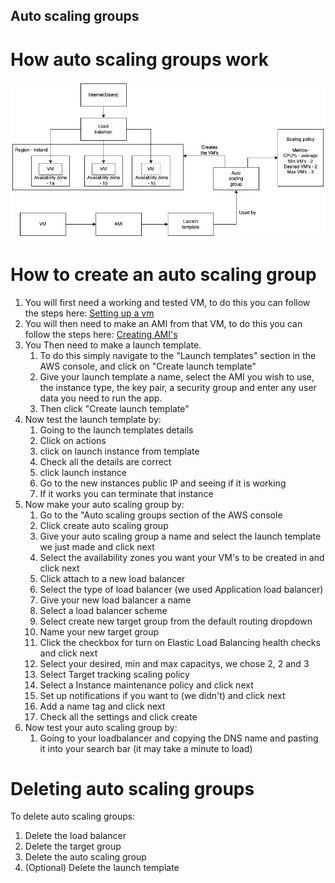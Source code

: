 ## Auto scaling groups

# How auto scaling groups work
![AWS autoscaling group diagram](../../../readme-images/AWS-autoscaling-group.jpg)

# How to create an auto scaling group
1) You will first need a working and tested VM, to do this you can follow the steps here: [Setting up a vm](../../../week1/day2/setting-up-a-vm/README.md)
2) You will then need to make an AMI from that VM, to do this you can follow the steps here: [Creating AMI's](../../../week1/day5/creating-ami's/README.md)
3) You Then need to make a launch template. 
   1) To do this simply navigate to the "Launch templates" section in the AWS console, and click on "Create launch template"
   2) Give your launch template a name, select the AMI you wish to use, the instance type, the key pair, a security group and enter any user data you need to run the app.
   3) Then click "Create launch template"
4) Now test the launch template by:
   1) Going to the launch templates details
   2) Click on actions
   3) click on launch instance from template
   4) Check all the details are correct 
   5) click launch instance
   6) Go to the new instances public IP and seeing if it is working
   7) If it works you can terminate that instance
5) Now make your auto scaling group by:
   1) Go to the "Auto scaling groups section of the AWS console
   2) Click create auto scaling group
   3) Give your auto scaling group a name and select the launch template we just made and click next
   4) Select the availability zones you want your VM's to be created in and click next
   5) Click attach to a new load balancer
   6) Select the type of load balancer (we used Application load balancer)
   7) Give your new load balancer a name
   8) Select a load balancer scheme
   9) Select create new target group from the default routing dropdown
   10) Name your new target group
   11) Click the checkbox for turn on Elastic Load Balancing health checks and click next
   12) Select your desired, min and max capacitys, we chose 2, 2 and 3
   13) Select Target tracking scaling policy
   14) Select a Instance maintenance policy and click next
   15) Set up notifications if you want to (we didn't) and click next
   16) Add a name tag and click next
   17) Check all the settings and click create
6)  Now test your auto scaling group by:
    1) Going to your loadbalancer and copying the DNS name and pasting it into your search bar (it may take a minute to load)

# Deleting auto scaling groups
To delete auto scaling groups:
1) Delete the load balancer
2) Delete the target group
3) Delete the auto scaling group
4) (Optional) Delete the launch template